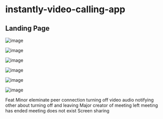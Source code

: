 # instantly-video-calling-app

## Landing Page
![image](https://github.com/eissafaheem/instantly-video-calling-app/assets/68000460/2f68ce1c-46e6-42e5-9ff4-56f93c97d6cb)

![image](https://github.com/eissafaheem/instantly-video-calling-app/assets/68000460/d06c2771-2cb4-427f-99e7-ab8819fb756c)

![image](https://github.com/eissafaheem/instantly-video-calling-app/assets/68000460/427340e9-2671-4255-9774-f32bfcab9894)

![image](https://github.com/eissafaheem/instantly-video-calling-app/assets/68000460/2c4076af-7d2b-4a99-bd5f-4cf2cc45db9e)

![image](https://github.com/eissafaheem/instantly-video-calling-app/assets/68000460/4ceb82a4-0230-431c-b142-34364180eddc)

![image](https://github.com/eissafaheem/instantly-video-calling-app/assets/68000460/ceadc146-fa57-47eb-91c0-3fa459e21f61)

Feat
    Minor
        eleminate peer connection
        turning off video audio
        notifying other about turning off and leaving
    Major
        creator of meeting left meeting has ended
        meeting does not exist
        Screen sharing
